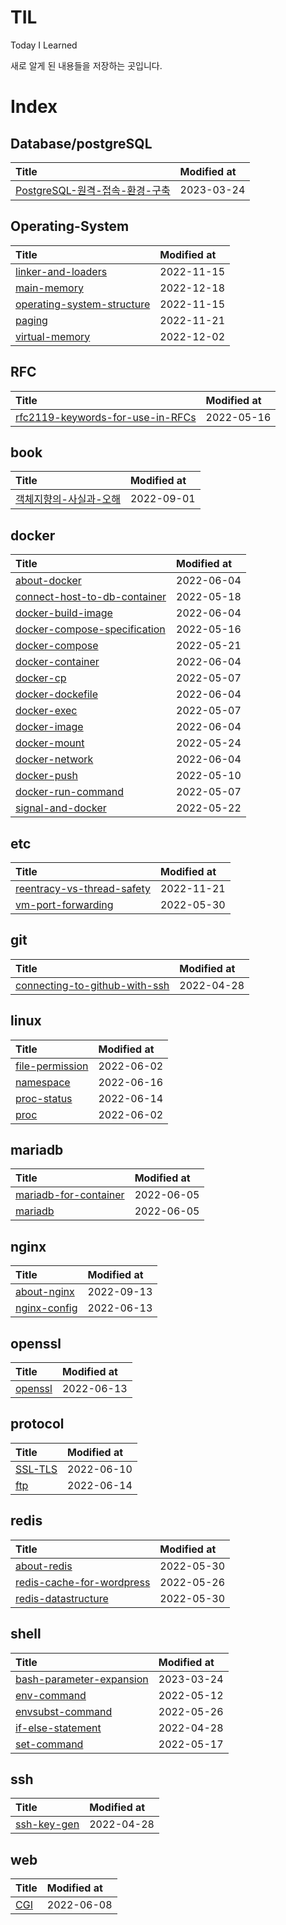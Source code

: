 # TIL

Today I Learned

새로 알게 된 내용들을 저장하는 곳입니다.



# Index

## Database/postgreSQL

|Title|Modified at|
|:---|:---|
|[PostgreSQL-원격-접속-환경-구축](Database/postgreSQL/PostgreSQL-원격-접속-환경-구축.md)| 2023-03-24 |

## Operating-System

|Title|Modified at|
|:---|:---|
|[linker-and-loaders](Operating-System/linker-and-loaders.md)| 2022-11-15 |
|[main-memory](Operating-System/main-memory.md)| 2022-12-18 |
|[operating-system-structure](Operating-System/operating-system-structure.md)| 2022-11-15 |
|[paging](Operating-System/paging.md)| 2022-11-21 |
|[virtual-memory](Operating-System/virtual-memory.md)| 2022-12-02 |

## RFC

|Title|Modified at|
|:---|:---|
|[rfc2119-keywords-for-use-in-RFCs](RFC/rfc2119-keywords-for-use-in-RFCs.md)| 2022-05-16 |

## book

|Title|Modified at|
|:---|:---|
|[객체지향의-사실과-오해](book/객체지향의-사실과-오해.md)| 2022-09-01 |

## docker

|Title|Modified at|
|:---|:---|
|[about-docker](docker/about-docker.md)| 2022-06-04 |
|[connect-host-to-db-container](docker/connect-host-to-db-container.md)| 2022-05-18 |
|[docker-build-image](docker/docker-build-image.md)| 2022-06-04 |
|[docker-compose-specification](docker/docker-compose-specification.md)| 2022-05-16 |
|[docker-compose](docker/docker-compose.md)| 2022-05-21 |
|[docker-container](docker/docker-container.md)| 2022-06-04 |
|[docker-cp](docker/docker-cp.md)| 2022-05-07 |
|[docker-dockefile](docker/docker-dockefile.md)| 2022-06-04 |
|[docker-exec](docker/docker-exec.md)| 2022-05-07 |
|[docker-image](docker/docker-image.md)| 2022-06-04 |
|[docker-mount](docker/docker-mount.md)| 2022-05-24 |
|[docker-network](docker/docker-network.md)| 2022-06-04 |
|[docker-push](docker/docker-push.md)| 2022-05-10 |
|[docker-run-command](docker/docker-run-command.md)| 2022-05-07 |
|[signal-and-docker](docker/signal-and-docker.md)| 2022-05-22 |

## etc

|Title|Modified at|
|:---|:---|
|[reentracy-vs-thread-safety](etc/reentracy-vs-thread-safety.md)| 2022-11-21 |
|[vm-port-forwarding](etc/vm-port-forwarding.md)| 2022-05-30 |

## git

|Title|Modified at|
|:---|:---|
|[connecting-to-github-with-ssh](git/connecting-to-github-with-ssh.md)| 2022-04-28 |

## linux

|Title|Modified at|
|:---|:---|
|[file-permission](linux/file-permission.md)| 2022-06-02 |
|[namespace](linux/namespace.md)| 2022-06-16 |
|[proc-status](linux/proc-status.md)| 2022-06-14 |
|[proc](linux/proc.md)| 2022-06-02 |

## mariadb

|Title|Modified at|
|:---|:---|
|[mariadb-for-container](mariadb/mariadb-for-container.md)| 2022-06-05 |
|[mariadb](mariadb/mariadb.md)| 2022-06-05 |

## nginx

|Title|Modified at|
|:---|:---|
|[about-nginx](nginx/about-nginx.md)| 2022-09-13 |
|[nginx-config](nginx/nginx-config.md)| 2022-06-13 |

## openssl

|Title|Modified at|
|:---|:---|
|[openssl](openssl/openssl.md)| 2022-06-13 |

## protocol

|Title|Modified at|
|:---|:---|
|[SSL-TLS](protocol/SSL-TLS.md)| 2022-06-10 |
|[ftp](protocol/ftp.md)| 2022-06-14 |

## redis

|Title|Modified at|
|:---|:---|
|[about-redis](redis/about-redis.md)| 2022-05-30 |
|[redis-cache-for-wordpress](redis/redis-cache-for-wordpress.md)| 2022-05-26 |
|[redis-datastructure](redis/redis-datastructure.md)| 2022-05-30 |

## shell

|Title|Modified at|
|:---|:---|
|[bash-parameter-expansion](shell/bash-parameter-expansion.md)| 2023-03-24 |
|[env-command](shell/env-command.md)| 2022-05-12 |
|[envsubst-command](shell/envsubst-command.md)| 2022-05-26 |
|[if-else-statement](shell/if-else-statement.md)| 2022-04-28 |
|[set-command](shell/set-command.md)| 2022-05-17 |

## ssh

|Title|Modified at|
|:---|:---|
|[ssh-key-gen](ssh/ssh-key-gen.md)| 2022-04-28 |

## web

|Title|Modified at|
|:---|:---|
|[CGI](web/CGI.md)| 2022-06-08 |
